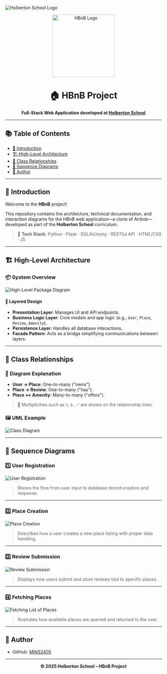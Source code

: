 ![Holberton School Logo](https://raw.githubusercontent.com/holbertonschool/holbertonschool-primary/master/holberton-logo.png)

<p align="center">
  <img src="https://github.com/bdbaraban/holbertonbnb/blob/master/assets/hbnb-logo.png?raw=true" alt="HBnB Logo" width="200"/>
</p>

<h1 align="center">🏠 HBnB Project</h1>

<p align="center">
  <b>Full-Stack Web Application developed at <a href="https://www.holbertonschool.com">Holberton School</a></b>
</p>

---

## 📚 Table of Contents

- [📌 Introduction](#-introduction)
- [🏗️ High-Level Architecture](#-high-level-architecture)
- [📘 Class Relationships](#-class-relationships)
- [🔁 Sequence Diagrams](#-sequence-diagrams)
- [👤 Author](#-author)

---

## 📌 Introduction

Welcome to the **HBnB** project!

This repository contains the architecture, technical documentation, and interaction diagrams for the HBnB web application—a clone of Airbnb—developed as part of the **Holberton School** curriculum.

> 🧱 **Tech Stack:** Python · Flask · SQLAlchemy · RESTful API · HTML/CSS · JS

---

## 🏗️ High-Level Architecture

### 📦 System Overview

![High-Level Package Diagram](part1/high_level_package.png)

#### 🧩 Layered Design

- **Presentation Layer**: Manages UI and API endpoints.
- **Business Logic Layer**: Core models and app logic (e.g., `User`, `Place`, `Review`, `Amenity`).
- **Persistence Layer**: Handles all database interactions.
- **Facade Pattern**: Acts as a bridge simplifying communications between layers.

---

## 📘 Class Relationships

### 🔗 Diagram Explanation

- **User → Place**: One-to-many ("owns").
- **Place → Review**: One-to-many ("has").
- **Place ↔ Amenity**: Many-to-many ("offers").

> 📌 Multiplicities such as `1`, `0..*` are shown on the relationship lines.

### 🖼️ UML Example

![Class Diagram](part1/class_diagram.png)

---

## 🔁 Sequence Diagrams

### 1️⃣ User Registration

![User Registration](part1/user_registration_sequence.png)

> Shows the flow from user input to database record creation and response.

---

### 2️⃣ Place Creation

![Place Creation](part1/place_creation.png)

> Describes how a user creates a new place listing with proper data handling.

---

### 3️⃣ Review Submission

![Review Submission](part1/review_submission.png)

> Displays how users submit and store reviews tied to specific places.

---

### 4️⃣ Fetching Places

![Fetching List of Places](part1/fetching_list_places.png)

> Illustrates how available places are queried and returned to the user.

---

## 👤 Author

- GitHub: [MINS2405](https://github.com/MINS2405/holbertonschool-hbnb)

---

<p align="center">
  <b>© 2025 Holberton School – HBnB Project</b>
</p>



